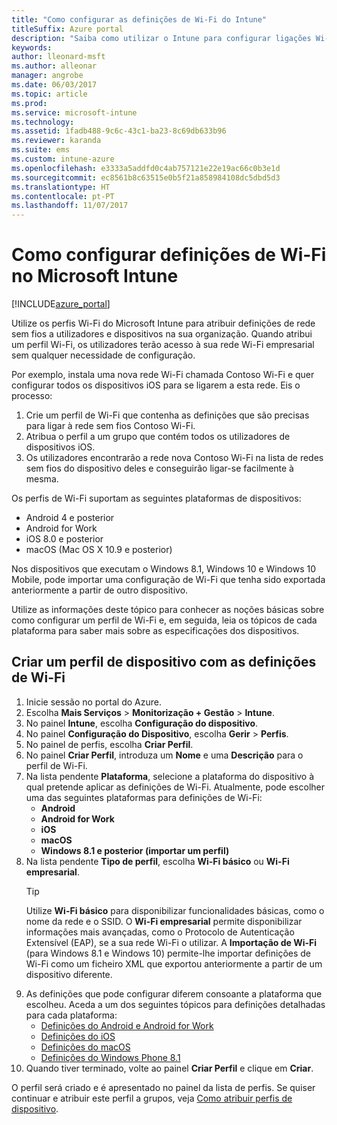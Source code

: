 ```yaml
---
title: "Como configurar as definições de Wi-Fi do Intune"
titleSuffix: Azure portal
description: "Saiba como utilizar o Intune para configurar ligações Wi-Fi nos dispositivos que gere.\""
keywords: 
author: lleonard-msft
ms.author: alleonar
manager: angrobe
ms.date: 06/03/2017
ms.topic: article
ms.prod: 
ms.service: microsoft-intune
ms.technology: 
ms.assetid: 1fadb488-9c6c-43c1-ba23-8c69db633b96
ms.reviewer: karanda
ms.suite: ems
ms.custom: intune-azure
ms.openlocfilehash: e3333a5addfd0c4ab757121e22e19ac66c0b3e1d
ms.sourcegitcommit: ec8561b8c63515e0b5f21a858984108dc5dbd5d3
ms.translationtype: HT
ms.contentlocale: pt-PT
ms.lasthandoff: 11/07/2017
---
```

# <a name="how-to-configure-wi-fi-settings-in-microsoft-intune"></a>Como configurar definições de Wi-Fi no Microsoft Intune

[!INCLUDE[azure_portal](./includes/azure_portal.md)]

Utilize os perfis Wi-Fi do Microsoft Intune para atribuir definições de rede sem fios a utilizadores e dispositivos na sua organização. Quando atribui um perfil Wi-Fi, os utilizadores terão acesso à sua rede Wi-Fi empresarial sem qualquer necessidade de configuração.

Por exemplo, instala uma nova rede Wi-Fi chamada Contoso Wi-Fi e quer configurar todos os dispositivos iOS para se ligarem a esta rede. Eis o processo:

1. Crie um perfil de Wi-Fi que contenha as definições que são precisas para ligar à rede sem fios Contoso Wi-Fi.
2. Atribua o perfil a um grupo que contém todos os utilizadores de dispositivos iOS.
3. Os utilizadores encontrarão a rede nova Contoso Wi-Fi na lista de redes sem fios do dispositivo deles e conseguirão ligar-se facilmente à mesma.

Os perfis de Wi-Fi suportam as seguintes plataformas de dispositivos:

- Android 4 e posterior
- Android for Work
- iOS 8.0 e posterior
- macOS (Mac OS X 10.9 e posterior)

Nos dispositivos que executam o Windows 8.1, Windows 10 e Windows 10 Mobile, pode importar uma configuração de Wi-Fi que tenha sido exportada anteriormente a partir de outro dispositivo.

Utilize as informações deste tópico para conhecer as noções básicas sobre como configurar um perfil de Wi-Fi e, em seguida, leia os tópicos de cada plataforma para saber mais sobre as especificações dos dispositivos.

## <a name="create-a-device-profile-containing-wi-fi-settings"></a>Criar um perfil de dispositivo com as definições de Wi-Fi

1. Inicie sessão no portal do Azure.
2. Escolha **Mais Serviços** > **Monitorização + Gestão** > **Intune**.
3. No painel **Intune**, escolha **Configuração do dispositivo**.
2. No painel **Configuração do Dispositivo**, escolha **Gerir** > **Perfis**.
3. No painel de perfis, escolha **Criar Perfil**.
4. No painel **Criar Perfil**, introduza um **Nome** e uma **Descrição** para o perfil de Wi-Fi.
5. Na lista pendente **Plataforma**, selecione a plataforma do dispositivo à qual pretende aplicar as definições de Wi-Fi. Atualmente, pode escolher uma das seguintes plataformas para definições de Wi-Fi:
    - **Android**
    - **Android for Work**
    - **iOS**
    - **macOS**
    - **Windows 8.1 e posterior (importar um perfil)**
6. Na lista pendente **Tipo de perfil**, escolha **Wi-Fi básico** ou **Wi-Fi empresarial**.
    >[!TIP]
    >Utilize **Wi-Fi básico** para disponibilizar funcionalidades básicas, como o nome da rede e o SSID. O **Wi-Fi empresarial** permite disponibilizar informações mais avançadas, como o Protocolo de Autenticação Extensível (EAP), se a sua rede Wi-Fi o utilizar. A **Importação de Wi-Fi** (para Windows 8.1 e Windows 10) permite-lhe importar definições de Wi-Fi como um ficheiro XML que exportou anteriormente a partir de um dispositivo diferente.
7. As definições que pode configurar diferem consoante a plataforma que escolheu. Aceda a um dos seguintes tópicos para definições detalhadas para cada plataforma:
    - [Definições do Android e Android for Work](wi-fi-settings-android.md)
    - [Definições do iOS](wi-fi-settings-ios.md)
    - [Definições do macOS](wi-fi-settings-macos.md)
    - [Definições do Windows Phone 8.1](wi-fi-settings-import-windows-8-1.md)
8. Quando tiver terminado, volte ao painel **Criar Perfil** e clique em **Criar**.

O perfil será criado e é apresentado no painel da lista de perfis.
Se quiser continuar e atribuir este perfil a grupos, veja [Como atribuir perfis de dispositivo](device-profile-assign.md).

